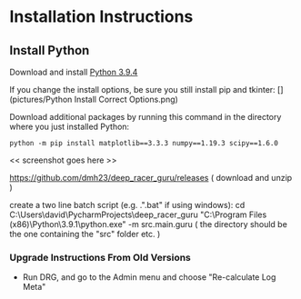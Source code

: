 # Installation Instructions

## Install Python
Download and install [Python 3.9.4](https://www.python.org/downloads/release/python-394/)

If you change the install options, be sure you still install pip and tkinter:
[](pictures/Python Install Correct Options.png)

Download additional packages by running this command in the directory where you just installed Python:

    python -m pip install matplotlib==3.3.3 numpy==1.19.3 scipy==1.6.0
    
<< screenshot goes here >>

https://github.com/dmh23/deep_racer_guru/releases
( download and unzip )

create a two line batch script (e.g. .".bat" if using windows):
    cd C:\Users\david\PycharmProjects\deep_racer_guru
    "C:\Program Files (x86)\Python\3.9.1\python.exe" -m src.main.guru
( the directory should be the one containing the "src" folder etc. )



### Upgrade Instructions From Old Versions

* Run DRG, and go to the Admin menu and choose "Re-calculate Log Meta"
